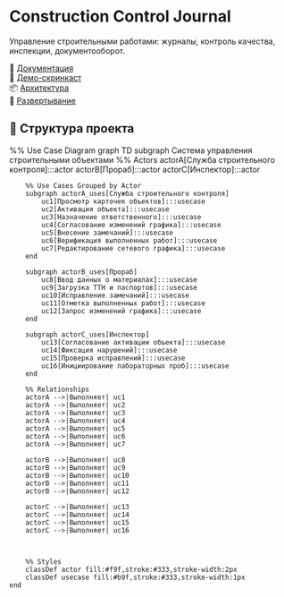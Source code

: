 # Construction Control Journal

Управление строительными работами: журналы, контроль качества, инспекции, документооборот.

🔗 [Документация](docs/README.md)  
🎥 [Демо-скринкаст](assets/demo-screencast.mp4)  
📦 [Архитектура](docs/ARCHITECTURE.md)  
🚀 [Развертывание](docs/DEPLOYMENT.md)

## 🧱 Структура проекта

%% Use Case Diagram
graph TD
    subgraph Система управления строительными объектами
        %% Actors
        actorA[Служба строительного контроля]:::actor
        actorB[Прораб]:::actor
        actorC[Инспектор]:::actor
        
        %% Use Cases Grouped by Actor
        subgraph actorA_uses[Служба строительного контроля]
            uc1[Просмотр карточек объектов]:::usecase
            uc2[Активация объекта]:::usecase
            uc3[Назначение ответственного]:::usecase
            uc4[Согласование изменений графика]:::usecase
            uc5[Внесение замечаний]:::usecase
            uc6[Верификация выполненных работ]:::usecase
            uc7[Редактирование сетевого графика]:::usecase
        end
        
        subgraph actorB_uses[Прораб]
            uc8[Ввод данных о материалах]:::usecase
            uc9[Загрузка ТТН и паспортов]:::usecase
            uc10[Исправление замечаний]:::usecase
            uc11[Отметка выполненных работ]:::usecase
            uc12[Запрос изменений графика]:::usecase
        end
        
        subgraph actorC_uses[Инспектор]
            uc13[Согласование активации объекта]:::usecase
            uc14[Фиксация нарушений]:::usecase
            uc15[Проверка исправлений]:::usecase
            uc16[Инициирование лабораторных проб]:::usecase
        end
        
        %% Relationships
        actorA -->|Выполняет| uc1
        actorA -->|Выполняет| uc2
        actorA -->|Выполняет| uc3
        actorA -->|Выполняет| uc4
        actorA -->|Выполняет| uc5
        actorA -->|Выполняет| uc6
        actorA -->|Выполняет| uc7
        
        actorB -->|Выполняет| uc8
        actorB -->|Выполняет| uc9
        actorB -->|Выполняет| uc10
        actorB -->|Выполняет| uc11
        actorB -->|Выполняет| uc12
        
        actorC -->|Выполняет| uc13
        actorC -->|Выполняет| uc14
        actorC -->|Выполняет| uc15
        actorC -->|Выполняет| uc16
        

        
        %% Styles
        classDef actor fill:#f9f,stroke:#333,stroke-width:2px
        classDef usecase fill:#b9f,stroke:#333,stroke-width:1px
    end

